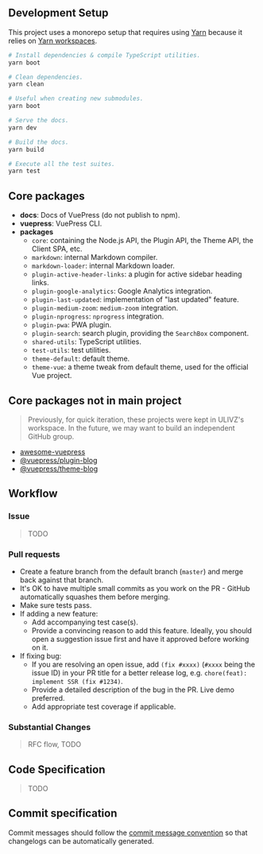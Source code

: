## Development Setup

This project uses a monorepo setup that requires using [Yarn](https://yarnpkg.com) because it relies on [Yarn workspaces](https://yarnpkg.com/blog/2017/08/02/introducing-workspaces/).

``` sh
# Install dependencies & compile TypeScript utilities.
yarn boot

# Clean dependencies.
yarn clean

# Useful when creating new submodules.
yarn boot

# Serve the docs.
yarn dev

# Build the docs.
yarn build

# Execute all the test suites.
yarn test
```

## Core packages

- **docs**: Docs of VuePress (do not publish to npm).
- **vuepress**: VuePress CLI.
- **packages**
  - `core`: containing the Node.js API, the Plugin API, the Theme API, the Client SPA, etc.
  - `markdown`: internal Markdown compiler.
  - `markdown-loader`: internal Markdown loader.
  - `plugin-active-header-links`: a plugin for active sidebar heading links.
  - `plugin-google-analytics`: Google Analytics integration.
  - `plugin-last-updated`: implementation of "last updated" feature.
  - `plugin-medium-zoom`: `medium-zoom` integration.
  - `plugin-nprogress`: `nprogress` integration.
  - `plugin-pwa`: PWA plugin.
  - `plugin-search`: search plugin, providing the `SearchBox` component.
  - `shared-utils`: TypeScript utilities.
  - `test-utils`: test utilities.
  - `theme-default`: default theme.
  - `theme-vue`: a theme tweak from default theme, used for the official Vue project.

## Core packages not in main project

> Previously, for quick iteration, these projects were kept in ULIVZ's workspace. In the future, we may want to build an independent GitHub group.

- [awesome-vuepress](https://github.com/ulivz/awesome-vuepress)
- [@vuepress/plugin-blog](https://github.com/ulivz/vuepress-plugin-blog)
- [@vuepress/theme-blog](https://github.com/ulivz/vuepress-theme-blog)

## Workflow

### Issue

> TODO

### Pull requests

- Create a feature branch from the default branch (`master`) and merge back against that branch.
- It's OK to have multiple small commits as you work on the PR - GitHub automatically squashes them before merging.
- Make sure tests pass.
- If adding a new feature:
  - Add accompanying test case(s).
  - Provide a convincing reason to add this feature. Ideally, you should open a suggestion issue first and have it approved before working on it.
- If fixing bug:
  - If you are resolving an open issue, add `(fix #xxxx)` (`#xxxx` being the issue ID) in your PR title for a better release log, e.g. `chore(feat): implement SSR (fix #1234)`.
  - Provide a detailed description of the bug in the PR. Live demo preferred.
  - Add appropriate test coverage if applicable.

### Substantial Changes

> RFC flow, TODO

## Code Specification

> TODO

## Commit specification

Commit messages should follow the [commit message convention](./COMMIT_CONVENTION.md) so that changelogs can be automatically generated.
